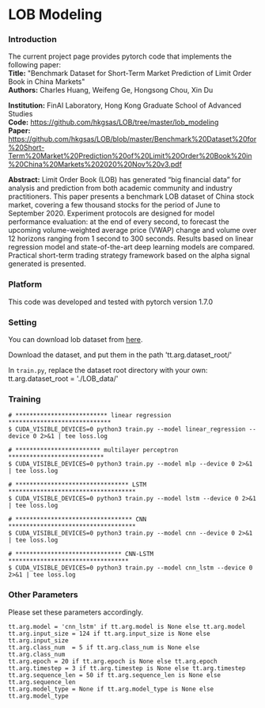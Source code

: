 # LOB Modeling

### Introduction

The current project page provides pytorch code that implements the following paper:   
**Title:**      "Benchmark Dataset for Short-Term Market Prediction of Limit Order Book in China Markets"    
**Authors:**     Charles Huang, Weifeng Ge, Hongsong Chou, Xin Du

**Institution:** FinAI Laboratory, Hong Kong Graduate School of Advanced Studies     
**Code:**        https://github.com/hkgsas/LOB/tree/master/lob_modeling  
**Paper:**       https://github.com/hkgsas/LOB/blob/master/Benchmark%20Dataset%20for%20Short-Term%20Market%20Prediction%20of%20Limit%20Order%20Book%20in%20China%20Markets%202020%20Nov%20v3.pdf

**Abstract:**
Limit Order Book (LOB) has generated “big financial data” for analysis and prediction from both academic community and industry practitioners.  This paper presents a benchmark LOB dataset of China stock market, covering a few thousand stocks for the period of June to September 2020.  Experiment protocols are designed for model performance evaluation: at the end of every second, to forecast the upcoming volume-weighted average price (VWAP) change and volume over 12 horizons ranging from 1 second to 300 seconds. Results based on linear regression model and state-of-the-art deep learning models are compared. Practical short-term trading strategy framework based on the alpha signal generated is presented. 

### Platform
This code was developed and tested with pytorch version 1.7.0

### Setting

You can download lob dataset from [here](https://github.com/hkgsas/LOB).
  
Download the dataset, and put them in the path 
'tt.arg.dataset_root/'

In ```train.py```, replace the dataset root directory with your own:
tt.arg.dataset_root = './LOB_data/'




### Training

```
# ************************** linear regression *****************************
$ CUDA_VISIBLE_DEVICES=0 python3 train.py --model linear_regression --device 0 2>&1 | tee loss.log

# ************************ multilayer perceptron ***************************
$ CUDA_VISIBLE_DEVICES=0 python3 train.py --model mlp --device 0 2>&1 | tee loss.log

# ******************************** LSTM ************************************
$ CUDA_VISIBLE_DEVICES=0 python3 train.py --model lstm --device 0 2>&1 | tee loss.log

# ********************************* CNN ************************************
$ CUDA_VISIBLE_DEVICES=0 python3 train.py --model cnn --device 0 2>&1 | tee loss.log

# ****************************** CNN-LSTM **********************************
$ CUDA_VISIBLE_DEVICES=0 python3 train.py --model cnn_lstm --device 0 2>&1 | tee loss.log

```

### Other Parameters
Please set these parameters accordingly.

    tt.arg.model = 'cnn_lstm' if tt.arg.model is None else tt.arg.model
    tt.arg.input_size = 124 if tt.arg.input_size is None else tt.arg.input_size
    tt.arg.class_num  = 5 if tt.arg.class_num is None else tt.arg.class_num 
    tt.arg.epoch = 20 if tt.arg.epoch is None else tt.arg.epoch    
    tt.arg.timestep = 3 if tt.arg.timestep is None else tt.arg.timestep
    tt.arg.sequence_len = 50 if tt.arg.sequence_len is None else tt.arg.sequence_len
    tt.arg.model_type = None if tt.arg.model_type is None else tt.arg.model_type
